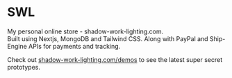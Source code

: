 # SWL
My personal online store - shadow-work-lighting.com.  
  Built using Nextjs, MongoDB and Tailwind CSS. Along with PayPal and Ship-Engine APIs for payments and tracking.

  Check out [shadow-work-lighting.com/demos](https://www.shadow-work-lighting.com/demos) to see the latest super secret prototypes.
